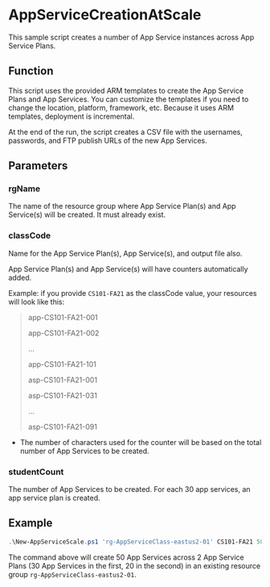 # AppServiceCreationAtScale
This sample script creates a number of App Service instances across App Service Plans.

## Function
This script uses the provided ARM templates to create the App Service Plans and App Services. You can customize the templates if you need to change the location, platform, framework, etc. Because it uses ARM templates, deployment is incremental.

At the end of the run, the script creates a CSV file with the usernames, passwords, and FTP publish URLs of the new App Services.

## Parameters

### rgName
The name of the resource group where App Service Plan(s) and App Service(s) will be created. It must already exist.

### classCode
Name for the App Service Plan(s), App Service(s), and output file also.

App Service Plan(s) and App Service(s) will have counters automatically added.

Example: if you provide `CS101-FA21` as the classCode value, your resources will look like this:

> app-CS101-FA21-001
> 
> app-CS101-FA21-002
> 
> ...
> 
> app-CS101-FA21-101
> 
> asp-CS101-FA21-001
> 
> asp-CS101-FA21-031
> 
> ...
> 
> asp-CS101-FA21-091

* The number of characters used for the counter will be based on the total number of App Services to be created.

### studentCount
The number of App Services to be created. For each 30 app services, an app service plan is created.

## Example

```PowerShell
.\New-AppServiceScale.ps1 'rg-AppServiceClass-eastus2-01' CS101-FA21 50
```

The command above will create 50 App Services across 2 App Service Plans (30 App Services in the first, 20 in the second) in an existing resource group `rg-AppServiceClass-eastus2-01`.
